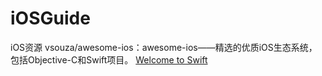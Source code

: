 # iOSGuide
iOS资源
      vsouza/awesome-ios：awesome-ios——精选的优质iOS生态系统，包括Objective-C和Swift项目。
<a href="#welcome">Welcome to Swift</a>
